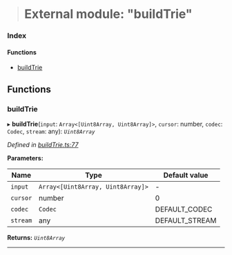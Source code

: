 > # External module: "buildTrie"

### Index

#### Functions

* [buildTrie](_buildtrie_.md#buildtrie)

## Functions

###  buildTrie

▸ **buildTrie**(`input`: `Array<[Uint8Array, Uint8Array]>`, `cursor`: number, `codec`: `Codec`, `stream`: any): *`Uint8Array`*

*Defined in [buildTrie.ts:77](url)*

**Parameters:**

Name | Type | Default value |
------ | ------ | ------ |
`input` | `Array<[Uint8Array, Uint8Array]>` | - |
`cursor` | number | 0 |
`codec` | `Codec` |  DEFAULT_CODEC |
`stream` | any |  DEFAULT_STREAM |

**Returns:** *`Uint8Array`*

___
